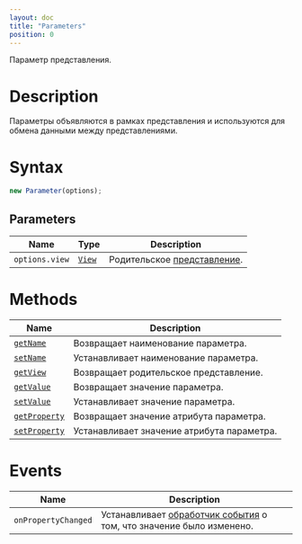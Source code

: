 ```yaml
---
layout: doc
title: "Parameters"
position: 0
---
```


Параметр представления.

# Description

Параметры объявляются в рамках представления и используются для обмена данными между представлениями.

# Syntax

```js
new Parameter(options);
```

## Parameters

|Name|Type|Description|
|----|----|-----------|
|`options.view`|[`View`](../../Core/View/View)|Родительское [представление](../../Core/View/View).|

# Methods

|Name|Description|
|----|---------|
|[`getName`](Parameter.getName/)|Возвращает наименование параметра.|
|[`setName`](Parameter.setName/)|Устанавливает наименование параметра.|
|[`getView`](Parameter.getView/)|Возвращает родительское представление.|
|[`getValue`](Parameter.getValue/)|Возвращает значение параметра.|
|[`setValue`](Parameter.setValue/)|Устанавливает значение параметра.|
|[`getProperty`](Parameter.getProperty/)|Возвращает значение атрибута параметра.|
|[`setProperty`](Parameter.setProperty/)|Устанавливает значение атрибута параметра.|

# Events

|Name|Description|
|----|---------|
|`onPropertyChanged`|Устанавливает [обработчик события](../../Core/Script/) о том, что значение было изменено.|